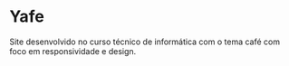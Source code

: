 # Yafe
 Site desenvolvido no curso técnico de informática com o tema café com foco em responsividade e design.

